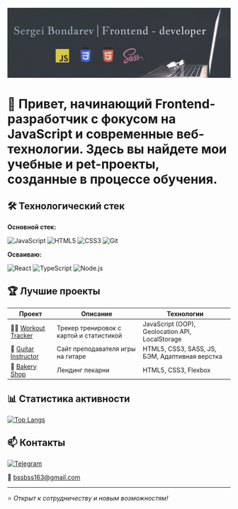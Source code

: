 
[![Banner](https://github.com/SerhioBonderas/SerhioBonderas/blob/main/assets/banner.png)](https://github.com/SerhioBonderas)

# 👋 Привет, начинающий Frontend-разработчик с фокусом на JavaScript и современные веб-технологии. Здесь вы найдете мои учебные и pet-проекты, созданные в процессе обучения.

## 🛠 Технологический стек

**Основной стек:** 

![JavaScript](https://img.shields.io/badge/JavaScript-F7DF1E?logo=javascript&logoColor=black)
![HTML5](https://img.shields.io/badge/HTML5-E34F26?logo=html5&logoColor=white)
![CSS3](https://img.shields.io/badge/CSS3-1572B6?logo=css3&logoColor=white)
![Git](https://img.shields.io/badge/Git-F05032?logo=git&logoColor=white)

**Осваиваю:**  

![React](https://img.shields.io/badge/React-61DAFB?logo=react&logoColor=black)
![TypeScript](https://img.shields.io/badge/TypeScript-3178C6?logo=typescript&logoColor=white)
![Node.js](https://img.shields.io/badge/Node.js-339933?logo=node.js&logoColor=white)

## 🏆 Лучшие проекты

| Проект | Описание | Технологии |
|--------|----------|------------|
| 🏃‍♂️ [Workout Tracker](https://github.com/SerhioBonderas/workout-diary-app) | Трекер тренировок с картой и статистикой | JavaScript (OOP), Geolocation API, LocalStorage |
| 🎸 [Guitar Instructor](https://github.com/SerhioBonderas/website-instructor-of-giutar) | Сайт преподавателя игры на гитаре | HTML5, CSS3, SASS, JS, БЭМ, Адаптивная верстка |
| 🥐 [Bakery Shop](https://github.com/SerhioBonderas/website-bakery-shop) | Лендинг пекарни | HTML5, CSS3, Flexbox |

## 📊 Статистика активности

[![Top Langs](https://github-readme-stats.vercel.app/api/top-langs/?username=SerhioBonderas&layout=compact&theme=radical&exclude_repo=website-bakery-shop,website-instructor-of-giutar)](https://github.com/anuraghazra/github-readme-stats)

## 📫 Контакты

[![Telegram](https://img.shields.io/badge/Telegram-26A5E4?logo=telegram&logoColor=white)](https://t.me/serhio_bon)

📧 bssbss163@gmail.com

---

⭐ *Открыт к сотрудничеству и новым возможностям!*


